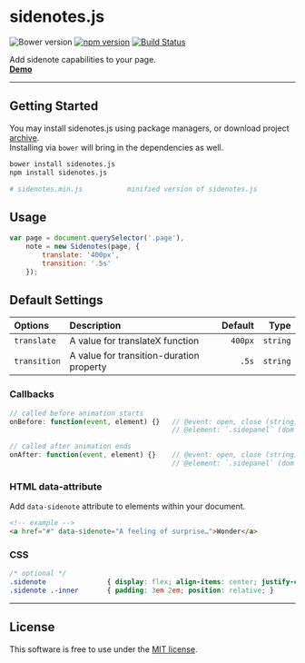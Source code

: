 # sidenotes.js
![Bower version](https://img.shields.io/bower/v/sidenotes.js.svg?style=flat)
[![npm version](https://img.shields.io/npm/v/sidenotes.js.svg?style=flat)](https://www.npmjs.com/package/sidenotes.js)
[![Build Status](https://travis-ci.org/bcorreia/sidenotes.js.svg?branch=master)](https://travis-ci.org/bcorreia/sidenotes.js)

Add sidenote capabilities to your page.<br />
[**Demo**](http://bcorreia.com/projects/sidenotes.js/src/demo.html)

---
## Getting Started
You may install sidenotes.js using package managers, or download project [archive](https://github.com/bcorreia/sidenotes.js/archive/master.zip).<br />
Installing via `bower` will bring in the dependencies as well.
```bash
bower install sidenotes.js
npm install sidenotes.js

# sidenotes.min.js           minified version of sidenotes.js
```

## Usage
```javascript
var page = document.querySelector('.page'),
    note = new Sidenotes(page, {
        translate: '400px',
        transition: '.5s'
    });
```

## Default Settings
| Options | Description | Default | Type
:--- | :--- | ---: | ---:
| `translate` | A value for translateX function | `400px` | `string`
| `transition` | A value for transition-duration property | `.5s` | `string`

### Callbacks
```javascript
// called before animation starts
onBefore: function(event, element) {}   // @event: open, close (string)
                                        // @element: `.sidepanel` (dom node)

// called after animation ends
onAfter: function(event, element) {}    // @event: open, close (string)
                                        // @element: `.sidepanel` (dom node)
```

### HTML data-attribute
Add `data-sidenote` attribute to elements within your document.
```html
<!-- example -->
<a href="#" data-sidenote="A feeling of surprise…">Wonder</a>
```

### CSS
```css
/* optional */
.sidenote               { display: flex; align-items: center; justify-content:center; }
.sidenote .-inner       { padding: 3em 2em; position: relative; }
```
---

## License
This software is free to use under the [MIT license](https://github.com/bcorreia/sidenotes.js/blob/master/license.md).
